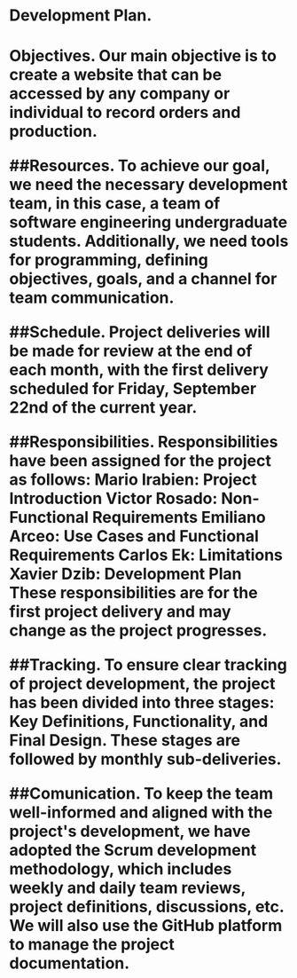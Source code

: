 # Development Plan.
<h1>Objectives.
Our main objective is to create a website that can be accessed by any company or individual to record orders and production.

##Resources.
To achieve our goal, we need the necessary development team, in this case, a team of software engineering undergraduate students. Additionally, we need tools for programming, defining objectives, goals, and a channel for team communication.

##Schedule.
Project deliveries will be made for review at the end of each month, with the first delivery scheduled for Friday, September 22nd of the current year.

##Responsibilities.
Responsibilities have been assigned for the project as follows:
Mario Irabien: Project Introduction
Victor Rosado: Non-Functional Requirements
Emiliano Arceo: Use Cases and Functional Requirements
Carlos Ek: Limitations
Xavier Dzib: Development Plan
These responsibilities are for the first project delivery and may change as the project progresses.

##Tracking.
To ensure clear tracking of project development, the project has been divided into three stages: Key Definitions, Functionality, and Final Design. These stages are followed by monthly sub-deliveries.

##Comunication.
To keep the team well-informed and aligned with the project's development, we have adopted the Scrum development methodology, which includes weekly and daily team reviews, project definitions, discussions, etc. We will also use the GitHub platform to manage the project documentation.
